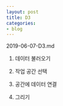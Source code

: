 ```yaml
---
layout: post
title: D3
categories:
- blog
---
```

2019-06-07-D3.md

1. 데이터 불러오기
2. 작업 공간 선택
3. 공간에 데이터 연결
4. 그리기

      <script src="https://d3js.org/d3.v4.min.js"></script>
      <script>

      var w = 400, h = 400;                                   # 그래프 만들 곳 크기 설정
      var dataName = {{ y[i][1]|tojson|safe }};               # 국가코드
      var graphData = {{ y[i][2] }};                          # 특허 건수
      var colorData = ["#FD2F56", "#F1E7DE", "#343F3A", "#5ED1D4", "#FFC001"];   # 파이 그래프 색깔 지정
      var pie = d3.pie();                                     # 파이 그래프를 그릴것이다.
      var arc = d3.arc().innerRadius(70).outerRadius(200);    # 지름 설정 inner 은 내부 도넛으로 만드는 안쪽 지름


          // 그래프 사이즈
      var svg = d3.select(".one-graph")                 
          .append("svg")
          .attr("width", w)
          .attr("height", h)
          .attr("id", "graphWrap");

          // 데이터, 그래프 설정
      var g = svg.selectAll(".pie")
          .data(pie(graphData))
          .enter()
          .append("g")
          .attr("class", "pie")
          .attr("transform","translate("+w/2+","+h/2+")");

          // fill  채우기, 색깔
      g.append("path")
          .style("fill", function(d, i) {
              return colorData[i];
          })
          // 36~49  애니메이션
          .transition()
          .duration(400)
          .delay(function(d, i) {
              return i * 400;
          })
          .attrTween("d", function(d, i) {
              var interpolate = d3.interpolate(
                  {startAngle : d.startAngle, endAngle : d.startAngle},
                  {startAngle : d.startAngle, endAngle : d.endAngle}
              );
              return function(t){
                  return arc(interpolate(t));
              }
          });

      g.append("text")
          .attr("transform", function(d) { return "translate(" + arc.centroid(d) + ")"; })
          .attr("dy", ".35em")
          .style("text-anchor", "middle")
          .text(function(d, i) {
              return  d.endAngle-d.startAngle > 0.2 ?
                      dataName[i] + " (" + Math.round(1000*(d.endAngle-d.startAngle)/(Math.PI*2))/10 + "%)" : ""
          });

      svg.append("text")
          .attr("class", "total")
          .attr("transform", "translate("+(w/2-35)+", "+(h/2+5)+")")
          .text("{{ y[i][0] }} : " + d3.sum(graphData));                         # 파이 중간에 index 정보 + 총 건 수(graph데이터)
